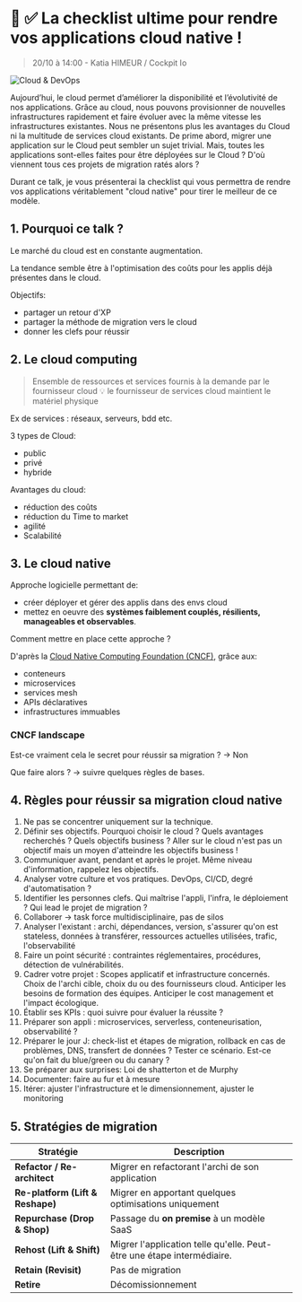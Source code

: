 
#  📝 ✅ La checklist ultime pour rendre vos applications cloud native !
> 20/10 à 14:00 - Katia HIMEUR / Cockpit Io

![Cloud & DevOps](https://img.shields.io/badge/Cloud%20&%20DevOps-green)

Aujourd’hui, le cloud permet d’améliorer la disponibilité et l’évolutivité de nos applications. Grâce au cloud, nous pouvons provisionner de nouvelles infrastructures rapidement et faire évoluer avec la même vitesse les infrastructures existantes. Nous ne présentons plus les avantages du Cloud ni la multitude de services cloud existants. De prime abord, migrer une application sur le Cloud peut sembler un sujet trivial. Mais, toutes les applications sont-elles faites pour être déployées sur le Cloud ? D'où viennent tous ces projets de migration ratés alors ?

Durant ce talk, je vous présenterai la checklist qui vous permettra de rendre vos applications véritablement "cloud native" pour tirer le meilleur de ce modèle.

## 1. Pourquoi ce talk ?
Le marché du cloud est en constante augmentation.

La tendance semble être à l'optimisation des coûts pour les applis déjà présentes dans le cloud.

Objectifs:
- partager un retour d'XP
- partager la méthode de migration vers le cloud
- donner les clefs pour réussir

## 2. Le cloud computing
> Ensemble de ressources et services fournis à la demande par le fournisseur cloud
 :bulb: le fournisseur de services cloud maintient le matériel physique
 
Ex de services : réseaux, serveurs, bdd etc.
 
3 types de Cloud:
- public
- privé
- hybride
 
 Avantages du cloud:
 - réduction des coûts
 - réduction du Time to market
 - agilité
 - Scalabilité
 
 ## 3. Le cloud native
 Approche logicielle permettant de:
 - créer déployer et gérer des applis dans des envs cloud
 - mettez en oeuvre des **systèmes faiblement couplés, résilients, manageables et observables**.
 
Comment mettre en place cette approche ?

D'après la [Cloud Native Computing Foundation (CNCF)](https://www.cncf.io/), grâce aux:
- conteneurs
- microservices
- services mesh 
- APIs déclaratives
- infrastructures immuables

### CNCF landscape

Est-ce vraiment cela le secret pour réussir sa migration ?
&rarr; Non

Que faire alors ? 
&rarr; suivre quelques règles de bases.

## 4. Règles pour réussir sa migration cloud native
1. Ne pas se concentrer uniquement sur la technique. 
2. Définir ses objectifs. Pourquoi choisir le cloud ? Quels avantages recherchés ? Quels objectifs business ? Aller sur le cloud n'est pas un objectif mais un moyen d'atteindre les objectifs business !
3. Communiquer avant, pendant et après le projet. Même niveau d'information, rappelez les objectifs.
4. Analyser votre culture et vos pratiques. DevOps, CI/CD, degré d'automatisation ?
5. Identifier les personnes clefs. Qui maîtrise l'appli, l'infra, le déploiement ? Qui lead le projet de migration ?
6. Collaborer &rarr; task force multidisciplinaire, pas de silos
7. Analyser l'existant : archi, dépendances, version, s'assurer qu'on est stateless, données à transférer, ressources actuelles utilisées, trafic, l'observabilité
8. Faire un point sécurité : contraintes réglementaires, procédures, détection de vulnérabilités.
9. Cadrer votre projet : Scopes applicatif et infrastructure concernés. Choix de l'archi cible, choix du ou des fournisseurs cloud. Anticiper les besoins de formation des équipes. Anticiper le cost management et l'impact écologique.
10. Établir ses KPIs : quoi suivre pour évaluer la réussite ?
11. Préparer son appli : microservices, serverless, conteneurisation, observabilité ?
12. Préparer le jour J: check-list et étapes de migration, rollback en cas de problèmes, DNS, transfert de données ? Tester ce scénario. Est-ce qu'on fait du blue/green ou du canary ?
13. Se préparer aux surprises: Loi de shatterton et de Murphy
14. Documenter: faire au fur et à mesure
15. Itérer: ajuster l'infrastructure et le dimensionnement, ajuster le monitoring

## 5. Stratégies de migration

| Stratégie | Description  |
|----|----|
|  **Refactor / Re-architect**  | Migrer en refactorant l'archi de son application   |
| **Re-platform (Lift & Reshape)**  | Migrer en apportant quelques optimisations uniquement |
| **Repurchase (Drop & Shop)**   | Passage du **on premise** à un modèle SaaS |
|  **Rehost (Lift & Shift)**  | Migrer l'application telle qu'elle. Peut-être une étape intermédiaire. |
   |  **Retain (Revisit)**  | Pas de migration |
| **Retire**   | Décomissionnement   |
 
